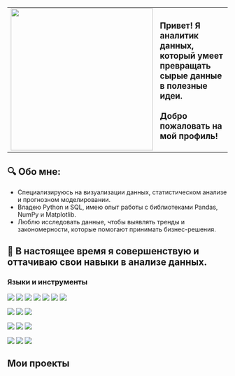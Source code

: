 <table>
<tr>
<td>
<img width="325px" src="https://user-images.githubusercontent.com/74038190/212749447-bfb7e725-6987-49d9-ae85-2015e3e7cc41.gif"/>
</td>
<td>
<h3>Привет! Я аналитик данных, который умеет превращать сырые данные в полезные идеи.<br><br> Добро пожаловать на мой профиль!</h3>
</td>
</tr>
</table>


## 🔍 Обо мне:
<ul>
<li> Специализируюсь на визуализации данных, статистическом анализе и прогнозном моделировании.</li>
<li> Владею Python и SQL, имею опыт работы с библиотеками Pandas, NumPy и Matplotlib.</li>
<li> Люблю исследовать данные, чтобы выявлять тренды и закономерности, которые помогают принимать бизнес-решения.</li>
</ul>

## 🔭 В настоящее время я совершенствую и оттачиваю свои навыки в анализе данных.
### Языки и инструменты
<img src="https://img.shields.io/badge/Python-033431?style=for-the-badge&logo=Python&logoColor=FFFFFF"/> <img src="https://img.shields.io/badge/Pandas-033431?style=for-the-badge&logo=Pandas&logoColor=FFFFFF"/>
<img src="https://img.shields.io/badge/Numpy-033431?style=for-the-badge&logo=Numpy&logoColor=FFFFFF"/>
<img src="https://img.shields.io/badge/Plotly-033431?style=for-the-badge&logo=Plotly&logoColor=FFFFFF"/>
<img src="https://img.shields.io/badge/Seaborn-033431?style=for-the-badge&logo=Seaborn&logoColor=FFFFFF"/>
<img src="https://img.shields.io/badge/Matplotlib-033431?style=for-the-badge&logo=Matplotlib&logoColor=FFFFFF"/>
<img src="https://img.shields.io/badge/Jupyter-033431?style=for-the-badge&logo=jupyter&logoColor=white"/>

<img src="https://img.shields.io/badge/PostgreSQL-1c2541?style=for-the-badge&logo=PostgreSQL&logoColor=white"/> <img src="https://img.shields.io/badge/MySQL-1c2541?style=for-the-badge&logo=MySQL&logoColor=white"/>
<img src="https://img.shields.io/badge/Redash-1c2541?style=for-the-badge&logo=Redash&logoColor=white"/>

<!-- <img src="https://img.shields.io/badge/ClickHouse-1c2541?style=for-the-badge&logo=ClickHouse&logoColor=white"/>-->


<img src="https://img.shields.io/badge/Tabeau-191970?style=for-the-badge&logo=Tableau&logoColor=white"/> <img src="https://img.shields.io/badge/Statistics-191970?style=for-the-badge"/>
<img src="https://img.shields.io/badge/Probability-191970?style=for-the-badge"/>

<img src="https://img.shields.io/badge/Git-230030?style=for-the-badge&logo=Git&logoColor=white"/> <img src="https://img.shields.io/badge/GitHub-230030?style=for-the-badge&logo=GitHub&logoColor=white"/>
<img src="https://img.shields.io/badge/GitLab-230030?style=for-the-badge&logo=GitLab&logoColor=white"/>

## Мои проекты


